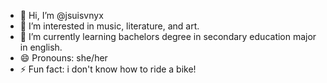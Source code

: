 - 👋 Hi, I’m @jsuisvnyx
- 👀 I’m interested in music, literature, and art.
- 🌱 I’m currently learning bachelors degree in secondary education major in english.
- 😄 Pronouns: she/her
- ⚡ Fun fact: i don't know how to ride a bike!

<!---
jsuisvnyx/jsuisvnyx is a ✨ special ✨ repository because its `README.md` (this file) appears on your GitHub profile.
You can click the Preview link to take a look at your changes.
--->
